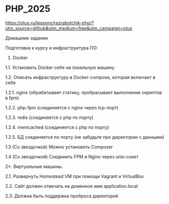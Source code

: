 # PHP_2025

https://otus.ru/lessons/razrabotchik-php/?utm_source=github&utm_medium=free&utm_campaign=otus

Домашние задание

Подготовка к курсу и инфраструктура ПО:

1. Docker

1.1. Установить Docker себе на локальную машину

1.2. Описать инфраструктуру в Docker-compose, которая включает в себя

1.2.1. nginx (обрабатывает статику, пробрасывает выполнение скриптов в fpm)

1.2.2. php-fpm (соединяется с nginx через tcp-порт)

1.2.3. redis (соединяется с php по порту)

1.2.4. memcached (соединяется с php по порту)

1.2.5. БД соединяется по порту (не забудьте про директории с данными)

1.3 (Со звездочкой) Можно установить Composer

1.4 (Со звездочкой) Соединить FPM и Nginx через unix-сокет


2*. Виртуальные машины.

2.1. Развернуть Homestead VM при помощи Vagrant и VirtualBox

2.2. Сайт должен отвечать на доменное имя application.local

2.3. Должна быть поддержка проброса директорий
